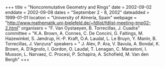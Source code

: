 +++
title = "Noncommutative Geometry and Rings"
date = 2002-09-02
enddate = 2002-09-08
dates = "September 2 - 8, 2002"
dateadded = 1999-01-01
location = "University of Almería, Spain"
webpage = "http://www.mathematik.uni-bielefeld.de/~fdlist/fdlist-meeting-tmp02-2.html"
organisers = "F. Van Oystaeyen, B. Torrecillas, J. Cuadra"
committee = "K.A. Brown, A. Connes, C. De Concini, G. Faltings, M. Hazewinkel, S. Jøndrup, H.-P. Kraft, O.A. Laudal, L. Le Bruyn, Y. Manin, B. Torrecillas, J. Vanzura"
speakers = " J. Alev, P. Ara, V. Bavula, A. Bondal, K. Brown, A. D'Agnolo, I. Gordon, O. Laudal, T. Lenagan, C. Marastoni, I. Musson, L. Narvaez, C. Procesi, P. Schapira, A. Schofield, M. Van den Bergh"
+++
